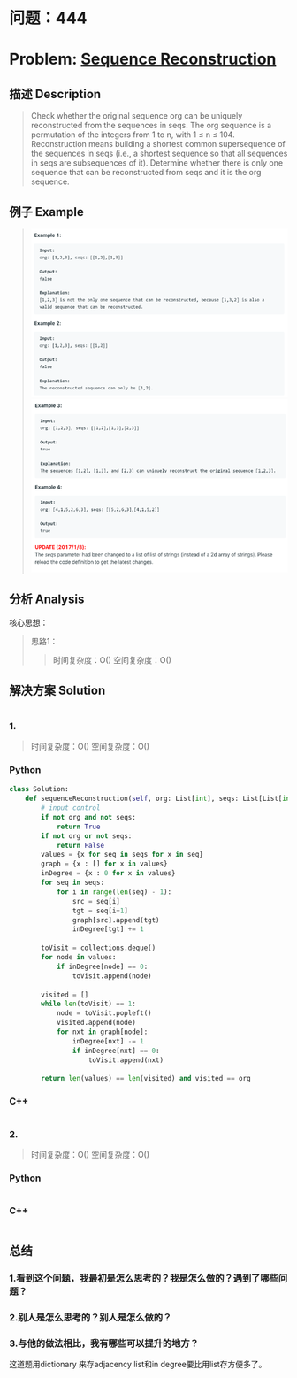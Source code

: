 
# 问题：444
# Problem: [Sequence Reconstruction](https://leetcode.com/problems/sequence-reconstruction/)

## 描述 Description
> Check whether the original sequence org can be uniquely reconstructed from the sequences in seqs. The org sequence is a permutation of the integers from 1 to n, with 1 ≤ n ≤ 104. Reconstruction means building a shortest common supersequence of the sequences in seqs (i.e., a shortest sequence so that all sequences in seqs are subsequences of it). Determine whether there is only one sequence that can be reconstructed from seqs and it is the org sequence.


## 例子 Example
 
> ![example1](../img/444_1.png)
> ![example1](../img/444_2.png)

## 分析 Analysis

核心思想：
> 思路1：
>> 时间复杂度：O()
>> 空间复杂度：O()


## 解决方案 Solution
```

```
### 1.

> 时间复杂度：O()
> 空间复杂度：O()

### Python


```python
class Solution:
    def sequenceReconstruction(self, org: List[int], seqs: List[List[int]]) -> bool:
        # input control
        if not org and not seqs:
            return True
        if not org or not seqs:
            return False
        values = {x for seq in seqs for x in seq}
        graph = {x : [] for x in values}
        inDegree = {x : 0 for x in values}
        for seq in seqs:
            for i in range(len(seq) - 1):
                src = seq[i]
                tgt = seq[i+1]
                graph[src].append(tgt)
                inDegree[tgt] += 1
                
        toVisit = collections.deque()
        for node in values:
            if inDegree[node] == 0:
                toVisit.append(node)
        
        visited = []
        while len(toVisit) == 1:
            node = toVisit.popleft()
            visited.append(node)
            for nxt in graph[node]:
                inDegree[nxt] -= 1
                if inDegree[nxt] == 0:
                    toVisit.append(nxt)
        
        return len(values) == len(visited) and visited == org

```

### C++

```c++

```


### 2.

> 时间复杂度：O()
> 空间复杂度：O()

### Python


```python

```

### C++

```c++

```



## 总结

### 1.看到这个问题，我最初是怎么思考的？我是怎么做的？遇到了哪些问题？


### 2.别人是怎么思考的？别人是怎么做的？


### 3.与他的做法相比，我有哪些可以提升的地方？
这道题用dictionary 来存adjacency list和in degree要比用list存方便多了。


```python

```
